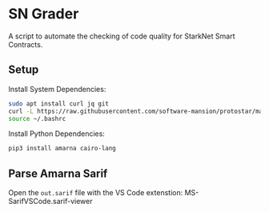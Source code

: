 # SN Grader

A script to automate the checking of code quality for StarkNet Smart Contracts.

## Setup

Install System Dependencies:

```bash
sudo apt install curl jq git
curl -L https://raw.githubusercontent.com/software-mansion/protostar/master/install.sh | bash
source ~/.bashrc
```

Install Python Dependencies:

```bash
pip3 install amarna cairo-lang
```

## Parse Amarna Sarif

Open the `out.sarif` file with the VS Code extenstion: MS-SarifVSCode.sarif-viewer
